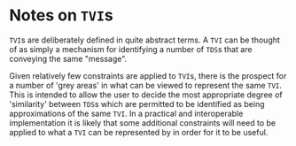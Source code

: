 # Notes on `TVI`s

`TVI`s are deliberately defined in quite abstract terms. A `TVI` can be thought of as simply a mechanism for identifying a number of `TDS`s that are conveying the same "message".

Given relatively few constraints are applied to `TVI`s, there is the prospect for a number of 'grey areas' in what can be viewed to represent the same `TVI`. This is intended to allow the user to decide the most appropriate degree of 'similarity' between `TDS`s which are permitted to be identified as being approximations of the same `TVI`. In a practical and interoperable implementation it is likely that some additional constraints will need to be applied to what a `TVI` can be represented by in order for it to be useful.
